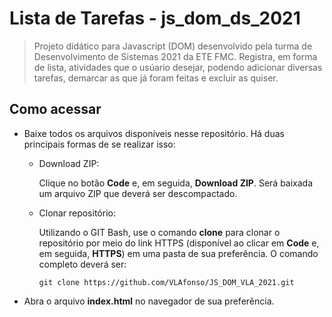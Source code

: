 # Lista de Tarefas - js_dom_ds_2021
> Projeto didático para Javascript (DOM) desenvolvido pela turma de Desenvolvimento de Sistemas 2021 da ETE FMC.
> Registra, em forma de lista, atividades que o usúario desejar, podendo adicionar diversas tarefas, demarcar as que já foram feitas e excluir as quiser.
## Como acessar
- Baixe todos os arquivos disponíveis nesse repositório. Há duas principais formas de se realizar isso:
    - Download ZIP:

        Clique no botão __Code__ e, em seguida, __Download ZIP__. Será baixada um arquivo ZIP que deverá ser descompactado.
    - Clonar repositório:

        Utilizando o GIT Bash, use o comando __clone__ para clonar o repositório por meio do link HTTPS (disponível ao clicar em __Code__ e, em seguida, __HTTPS__) em uma pasta de sua preferência. O comando completo deverá ser:
        ```
        git clone https://github.com/VLAfonso/JS_DOM_VLA_2021.git
- Abra o arquivo __index.html__ no navegador de sua preferência.
